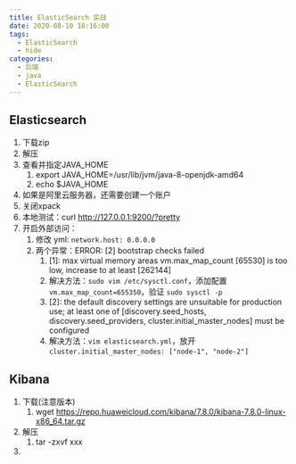 ```yaml
---
title: ElasticSearch 实战
date: 2020-08-10 10:16:00
tags:
  - ElasticSearch
  - hide
categories:
  - 后端
  - java
  - ElasticSearch
---
```


## Elasticsearch

1. 下载zip
2. 解压
3. 查看并指定JAVA_HOME
   1. export JAVA_HOME=/usr/lib/jvm/java-8-openjdk-amd64
   2. echo $JAVA_HOME
4. 如果是阿里云服务器，还需要创建一个账户
5. 关闭xpack
6. 本地测试：curl http://127.0.0.1:9200/?pretty
7. 开启外部访问：
   1. 修改 yml: `network.host: 0.0.0.0`
   2. 两个异常：ERROR: [2] bootstrap checks failed 
      1. [1]: max virtual memory areas vm.max_map_count [65530] is too low, increase to at least [262144] 
      2. 解决方法：`sudo vim /etc/sysctl.conf`，添加配置 `vm.max_map_count=655350`，验证 `sudo sysctl -p`
      3. [2]: the default discovery settings are unsuitable for production use; at least one of [discovery.seed_hosts, discovery.seed_providers, cluster.initial_master_nodes] must be configured
      4. 解决方法：`vim elasticsearch.yml`，放开 `cluster.initial_master_nodes: ["node-1", "node-2"]`

## Kibana

1. 下载(注意版本)
   1. wget https://repo.huaweicloud.com/kibana/7.8.0/kibana-7.8.0-linux-x86_64.tar.gz
2. 解压
   1. tar -zxvf xxx
3. 